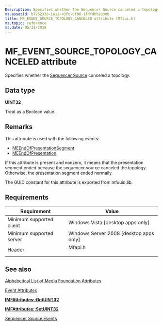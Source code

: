 ```yaml
---
Description: Specifies whether the Sequencer Source canceled a topology.
ms.assetid: b7252336-1612-43fc-8f08-1fdfdbb293eb
title: MF_EVENT_SOURCE_TOPOLOGY_CANCELED attribute (Mfapi.h)
ms.topic: reference
ms.date: 05/31/2018
---
```


# MF\_EVENT\_SOURCE\_TOPOLOGY\_CANCELED attribute

Specifies whether the [Sequencer Source](sequencer-source.md) canceled a topology.

## Data type

**UINT32**

Treat as a Boolean value.

## Remarks

This attribute is used with the following events:

-   [MEEndOfPresentationSegment](meendofpresentationsegment.md)
-   [MEEndOfPresentation](meendofpresentation.md)

If this attribute is present and nonzero, it means that the presentation segment ended because the sequencer source canceled the topology. Otherwise, the presentation segment ended normally.

The GUID constant for this attribute is exported from mfuuid.lib.

## Requirements



| Requirement | Value |
|-------------------------------------|------------------------------------------------------------------------------------|
| Minimum supported client<br/> | Windows Vista \[desktop apps only\]<br/>                                     |
| Minimum supported server<br/> | Windows Server 2008 \[desktop apps only\]<br/>                               |
| Header<br/>                   | <dl> <dt>Mfapi.h</dt> </dl> |



## See also

<dl> <dt>

[Alphabetical List of Media Foundation Attributes](alphabetical-list-of-media-foundation-attributes.md)
</dt> <dt>

[Event Attributes](event-attributes.md)
</dt> <dt>

[**IMFAttributes::GetUINT32**](/windows/desktop/api/mfobjects/nf-mfobjects-imfattributes-getuint32)
</dt> <dt>

[**IMFAttributes::SetUINT32**](/windows/desktop/api/mfobjects/nf-mfobjects-imfattributes-setuint32)
</dt> <dt>

[Sequencer Source Events](sequencer-source-events.md)
</dt> </dl>

 

 




